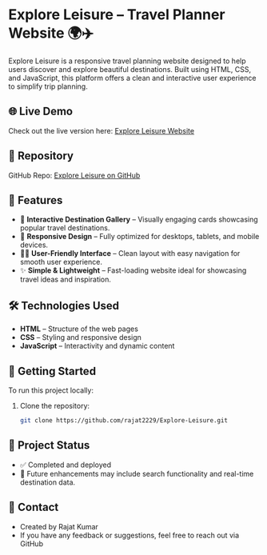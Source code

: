 # Explore Leisure – Travel Planner Website 🌍✈️

Explore Leisure is a responsive travel planning website designed to help users discover and explore beautiful destinations. Built using HTML, CSS, and JavaScript, this platform offers a clean and interactive user experience to simplify trip planning.

## 🌐 Live Demo

Check out the live version here: [Explore Leisure Website](https://rajat2229.github.io/Explore-Leisure/)

## 📂 Repository

GitHub Repo: [Explore Leisure on GitHub](https://github.com/rajat2229/Explore-Leisure)

## 📸 Features

- 🧭 **Interactive Destination Gallery** – Visually engaging cards showcasing popular travel destinations.
- 📱 **Responsive Design** – Fully optimized for desktops, tablets, and mobile devices.
- 🧑‍💻 **User-Friendly Interface** – Clean layout with easy navigation for smooth user experience.
- ✨ **Simple & Lightweight** – Fast-loading website ideal for showcasing travel ideas and inspiration.

## 🛠️ Technologies Used

- **HTML** – Structure of the web pages
- **CSS** – Styling and responsive design
- **JavaScript** – Interactivity and dynamic content

## 🚀 Getting Started

To run this project locally:

1. Clone the repository:
   ```bash
   git clone https://github.com/rajat2229/Explore-Leisure.git

## 📌 Project Status
  - ✅ Completed and deployed
  - 🎯 Future enhancements may include search functionality and real-time destination data.

## 📧 Contact
  - Created by Rajat Kumar
  - If you have any feedback or suggestions, feel free to reach out via GitHub


